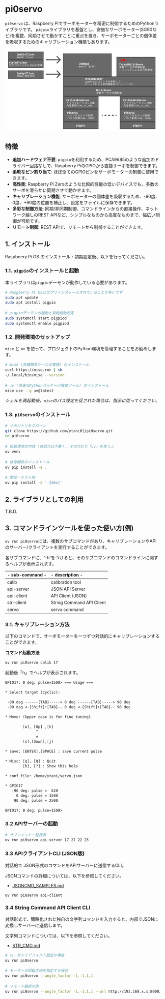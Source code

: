# pi0servo

`pi0servo` は、Raspberry Piでサーボモーターを精密に制御するためのPythonライブラリです。
`pigpio`ライブラリを基盤とし、安価なサーボモーター(SG90など)を複数、同期させて動かすことに重点を置き、サーボモーターごとの個体差を吸収するためのキャリブレーション機能もあります。

![Software Architecture](docs/SoftwareArchitecture2.png)

## 特徴

- **追加ハードウェア不要**: `pigpio`を利用するため、PCA9685のような追加のドライバー回路なしで、Raspberry PiのGPIOから直接サーボを制御できます。
- **柔軟なピン割り当て**: ほぼ全てのGPIOピンをサーボモーターの制御に使用できます。
- **高性能**: Raspberry Pi Zeroのような比較的性能の低いデバイスでも、多数のサーボを滑らかに同期させて動かせます。
- **キャリブレーション機能**: サーボモーターの個体差を吸収するため、-90度、0度、+90度の位置を補正し、設定をファイルに保存できます。
- **多彩な制御方法**: 同期/非同期制御、コマンドラインからの直接操作、ネットワーク越しのREST APIなど、シンプルなものから高度なものまで、幅広い制御が可能です。
- **リモート制御**: REST APIで、リモートから制御することができます。


## 1. インストール

Raspbeery Pi OS のインストール・初期設定後、以下を行ってください。

### **1.1. `pigpio`のインストールと起動**

本ライブラリは`pigpio`デーモンが動作している必要があります。

```bash
# Raspberry Pi OSにはプリインストールされていることが多いです
sudo apt update
sudo apt install pigpio

# pigpioデーモンの起動と自動起動設定
sudo systemctl start pigpiod
sudo systemctl enable pigpiod
```


### **1.2. 開発環境のセットアップ**

`mise` と `uv` を使って、プロジェクトのPython環境を管理することをお勧めします。

```bash
# mise (各種開発ツールの管理) のインストール
curl https://mise.run | sh
~/.local/bin/mise --version

# uv (高速なPythonパッケージ管理ツール) のインストール
mise use --g uv@latest
```

*シェルを再起動後、`mise`のパス設定を促された場合は、指示に従ってください。*


### **1.3. `pi0servo`のインストール**

```bash
# リポジトリをクローン
git clone https://github.com/ytani01/pi0servo.git
cd pi0servo

# 仮想環境の作成 (有効化は不要！..その代わり「uv」を使う。)
uv venv

# 依存関係のインストール
uv pip install -e .

# 開発・テスト用
uv pip install -e '.[dev]'
```


## 2. ライブラリとしての利用

T.B.D.


## 3. コマンドラインツールを使った使い方(例)

`uv run pi0servo`には、複数のサブコマンドがあり、キャリブレーションやAPIのサーバー/クライアントを実行することができます。

各サブコマンドに、'-h'をつけると、そのサブコマンドのコマンドラインに関するヘルプが表示されます。

| - sub-command - | - description -           |
| :---            | :---                      |
| calib           | calibration tool          |
| api-server      | JSON API Server           |
| api-client      | API Client (JSON)         |
| str-client      | String Command API Client |
| servo           | servo command             |


### 3.1. キャリブレーション方法

以下のコマンドで、サーボモーターを一つずつ対話的にキャリブレーションすることができます。


**コマンド起動方法**

```bash
uv run pi0servo calib 17
```

起動後「h」でヘルプが表示されます。

```text
GPIO17: 0 deg: pulse=1500> === Usage ===

* Select target (Cyclic):

 -90 deg ------[TAB]-----> 0 deg ------[TAB]-----> 90 deg
 -90 deg <-[Shift]+[TAB]-- 0 deg <-[Shift]+[TAB]-- 90 deg

* Move: (Upper case is for fine tuning)

        [w], [Up] ,[k]
              ^
              v
        [s],[Down],[j]

* Save: [ENTER],[SPACE] : save current pulse

* Misc: [q], [Q] : Quit
        [h], [?] : Show this help

* conf_file: /home/ytani/servo.json

* GPIO17
   -90 deg: pulse =  620
     0 deg: pulse = 1500
    90 deg: pulse = 2500

GPIO17: 0 deg: pulse=1500>
```


### 3.2 APIサーバーの起動

```bash
# サブコマンド一覧表示
uv run pi0servo api-server 17 27 22 25
```


### 3.3 APIクライアントCLI (JSON版)

対話的で JSON形式のコマンドをAPIサーバーに送信するCLI。

JSONコマンドの詳細については、以下を参照してください。

- [JSONCMD_SAMPLES.md](docs/JSONCMD_SAMPLES.md) 

```bash
uv run pi0servo api-client
```


### 3.4 String Command API Client CLI

対話形式で、簡略化された独自の文字列コマンドを入力すると、内部でJSONに変換しサーバーに送信します。

文字列コマンドについては、以下を参照してください。

- [STR_CMD.md](docs/STR_CMD.md)

```bash
# ローカルでデフォルト設定の場合
uv run pi0servo

# モーターの回転方向を指定する場合
uv run pi0servo --angle_factor -1,-1,1,1

# リモート接続の例
uv run pi0servo --angle_factor -1,-1,1,1 --url http://192.168.x.x:8000/cmd
``` 
